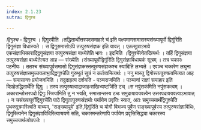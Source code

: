 ```yaml
---
index: 2.1.23
sutra: द्विगुश्च

---
```

_द्विगुश्च_ - द्विगुश्च । द्विगुरपीति ।तद्धितार्थोत्तरपदसमाहारे च॑ इति वक्ष्यमाणसमासस्यसंख्यापूर्वो द्विगु॑रिति द्विगुसंज्ञा विधास्यते । स द्विगुसमासोऽपि तत्पुरुषसंज्ञक इति यावत् । एतत्सूत्राऽभावे एकसंज्ञाधिकाराद्द्विगुसंज्ञया तत्पुरुषसंज्ञा बाध्येतेति भावः । इदमिति ।द्विगुश्चे॑त्येतदित्यर्थः । तर्हि द्विगुसंज्ञया तत्पुरुषसंज्ञा बाध्येतेत्यत आह — संख्येति ।संख्यापूर्वोद्विगु॑रिति द्विगुसंज्ञाविधायकं सूत्रम् । तत्र चकारः पठनीयः । ततश्च संख्यापूर्वसमासो द्विगुसंज्ञकस्तत्पुरुषसंज्ञकश्च स्यादिति लभ्यते । एवञ्च चकारेण लघुना तत्पुरुषसंज्ञासमुच्चयलाभा॒द्द्विगुश्चे॑ति गुरुभूतं सूत्रं न कर्तव्यमित्यर्थः । ननु मास्तु द्विगोस्तत्पुरुषत्वमित्यत आह — समासान्तः प्रयोजनमिति । तदुदाहृत्य दर्शयति - पञ्चराजमिति । पञ्चानां राज्ञां समाहार इति विग्रहेतद्धितार्थे॑ति द्विगुः । तस्य तत्पुरुषत्वाद्राजाहःसखिभ्यष्टजि॑ति टच् ।स नपुंसक॑मिति नपुंसकत्वम् ।अकारान्तोत्तरपदो द्विगुः स्त्रिया॑मिति तु न भवति, समासान्तस्य टचः समुदायावयवत्वेन उत्तरपदावयवत्वाऽभावात् । न चसंख्यापूर्वोद्विगुश्चे॑ति पाठे द्विगुतत्पुरुषसंज्ञयोः पर्यायेण प्रवृत्तिः स्यात्, अतः समुच्चयार्थंद्विगुश्चे॑ति पृथक्सूत्रमस्त्विति वाच्यम्, 'सङ्ख्यापूर्व' इति,द्विगु॑रिति च योगौ विभज्य पूर्वेण सङ्ख्यापूर्वस्य तत्पुरुषसंज्ञाविधिः, द्विगुरित्यनेन द्विगुसंज्ञाविदिरित्याश्रयणे सति, चकारमन्तरेणापि पर्यायेण प्रवृत्तिसिद्ध्या चकारस्य समुच्चयार्थत्वोपपत्तेः । 